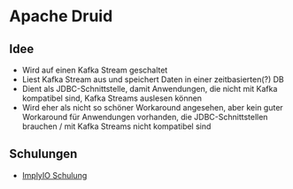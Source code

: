 # Apache Druid

## Idee

- Wird auf einen Kafka Stream geschaltet
- Liest Kafka Stream aus und speichert Daten in einer zeitbasierten(?) DB
- Dient als JDBC-Schnittstelle, damit Anwendungen, die nicht mit Kafka kompatibel sind, Kafka Streams auslesen können
- Wird eher als nicht so schöner Workaround angesehen, aber kein guter Workaround für Anwendungen vorhanden, die JDBC-Schnittstellen brauchen / mit Kafka Streams nicht kompatibel sind

## Schulungen
- [ImplyIO Schulung](https://learn.imply.io/)
